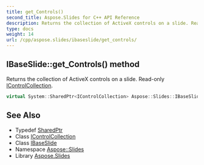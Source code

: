 ```yaml
---
title: get_Controls()
second_title: Aspose.Slides for C++ API Reference
description: Returns the collection of ActiveX controls on a slide. Read-only IControlCollection.
type: docs
weight: 14
url: /cpp/aspose.slides/ibaseslide/get_controls/
---
```

## IBaseSlide::get_Controls() method


Returns the collection of ActiveX controls on a slide. Read-only [IControlCollection](../../icontrolcollection/).

```cpp
virtual System::SharedPtr<IControlCollection> Aspose::Slides::IBaseSlide::get_Controls()=0
```

## See Also

* Typedef [SharedPtr](../../system/sharedptr/)
* Class [IControlCollection](../icontrolcollection/)
* Class [IBaseSlide](./)
* Namespace [Aspose::Slides](../)
* Library [Aspose.Slides](../../)